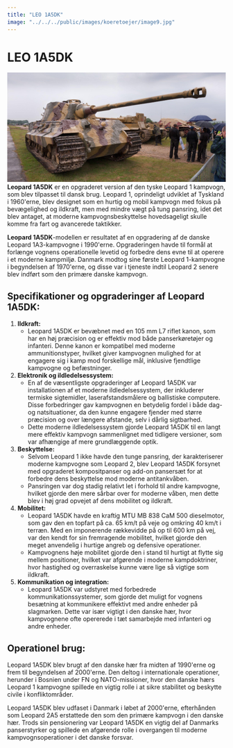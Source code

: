 ```yaml
---
title: "LEO 1A5DK"
image: "../../../public/images/koeretoejer/image9.jpg"
---
```

# LEO 1A5DK

![Et billede, der indeholder transport, udendørs, tank, KampvognAutomatisk genereret beskrivelse](../../../public/images/koeretoejer/image9.jpg)
**Leopard 1A5DK** er en opgraderet version af den tyske Leopard 1 kampvogn, som blev tilpasset til dansk brug. Leopard 1, oprindeligt udviklet af Tyskland i 1960'erne, blev designet som en hurtig og mobil kampvogn med fokus på bevægelighed og ildkraft, men med mindre vægt på tung pansring, idet det blev antaget, at moderne kampvognsbeskyttelse hovedsageligt skulle komme fra fart og avancerede taktikker.

**Leopard 1A5DK**\-modellen er resultatet af en opgradering af de danske Leopard 1A3-kampvogne i 1990'erne. Opgraderingen havde til formål at forlænge vognens operationelle levetid og forbedre dens evne til at operere i et moderne kampmiljø. Danmark modtog sine første Leopard 1-kampvogne i begyndelsen af 1970'erne, og disse var i tjeneste indtil Leopard 2 senere blev indført som den primære danske kampvogn.

## Specifikationer og opgraderinger af Leopard 1A5DK:

1. **Ildkraft:**  
   * Leopard 1A5DK er bevæbnet med en 105 mm L7 riflet kanon, som har en høj præcision og er effektiv mod både panserkøretøjer og infanteri. Denne kanon er kompatibel med moderne ammunitionstyper, hvilket giver kampvognen mulighed for at engagere sig i kamp mod forskellige mål, inklusive fjendtlige kampvogne og befæstninger.  
2. **Elektronik og ildledelsessystem:**  
   * En af de væsentligste opgraderinger af Leopard 1A5DK var installationen af et moderne ildledelsessystem, der inkluderer termiske sigtemidler, laserafstandsmålere og ballistiske computere. Disse forbedringer gav kampvognen en betydelig fordel i både dag- og natsituationer, da den kunne engagere fjender med større præcision og over længere afstande, selv i dårlig sigtbarhed.  
   * Dette moderne ildledelsessystem gjorde Leopard 1A5DK til en langt mere effektiv kampvogn sammenlignet med tidligere versioner, som var afhængige af mere grundlæggende optik.  
3. **Beskyttelse:**  
   * Selvom Leopard 1 ikke havde den tunge pansring, der karakteriserer moderne kampvogne som Leopard 2, blev Leopard 1A5DK forsynet med opgraderet kompositpanser og add-on pansersæt for at forbedre dens beskyttelse mod moderne antitankvåben.  
   * Pansringen var dog stadig relativt let i forhold til andre kampvogne, hvilket gjorde den mere sårbar over for moderne våben, men dette blev i høj grad opvejet af dens mobilitet og ildkraft.  
4. **Mobilitet:**  
   * Leopard 1A5DK havde en kraftig MTU MB 838 CaM 500 dieselmotor, som gav den en topfart på ca. 65 km/t på veje og omkring 40 km/t i terræn. Med en imponerende rækkevidde på op til 600 km på vej, var den kendt for sin fremragende mobilitet, hvilket gjorde den meget anvendelig i hurtige angreb og defensive operationer.  
   * Kampvognens høje mobilitet gjorde den i stand til hurtigt at flytte sig mellem positioner, hvilket var afgørende i moderne kampdoktriner, hvor hastighed og overraskelse kunne være lige så vigtige som ildkraft.  
5. **Kommunikation og integration:**  
   * Leopard 1A5DK var udstyret med forbedrede kommunikationssystemer, som gjorde det muligt for vognens besætning at kommunikere effektivt med andre enheder på slagmarken. Dette var især vigtigt i den danske hær, hvor kampvognene ofte opererede i tæt samarbejde med infanteri og andre enheder.

## Operationel brug:

Leopard 1A5DK blev brugt af den danske hær fra midten af 1990'erne og frem til begyndelsen af 2000'erne. Den deltog i internationale operationer, herunder i Bosnien under FN og NATO-missioner, hvor den danske hærs Leopard 1 kampvogne spillede en vigtig rolle i at sikre stabilitet og beskytte civile i konfliktområder.

Leopard 1A5DK blev udfaset i Danmark i løbet af 2000'erne, efterhånden som Leopard 2A5 erstattede den som den primære kampvogn i den danske hær. Trods sin pensionering var Leopard 1A5DK en vigtig del af Danmarks panserstyrker og spillede en afgørende rolle i overgangen til moderne kampvognsoperationer i det danske forsvar.